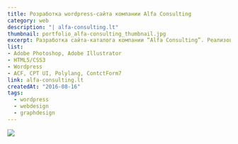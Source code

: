 ```yaml
---
title: Розработка wordpress-сайта компании Alfa Consulting
category: web
description: "| alfa-consulting.lt"
thumbnail: portfolio_alfa-consulting_thumbnail.jpg
excerpt: Разработка сайта-каталога компании “Alfa Consulting”. Реализованы адаптивность, многоязычность, интерактивная карта, форма обратнойсвязи
list:
- Adobe Photoshop, Adobe Illustrator
- HTML5/CSS3
- Wordpress
- ACF, CPT UI, Polylang, ContctForm7
link: alfa-consulting.lt 
createdAt: "2016-08-16"
tags: 
  - wordpress
  - webdesign
  - graphdesign
---
```


![](/portfolio/portfolio_alfa-consulting_img_001.jpg)
